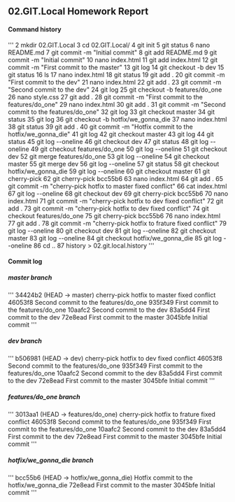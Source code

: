 02.GIT.Local Homework Report
------

#### Command history

'''
    2  mkdir 02.GIT.Local
    3  cd 02.GIT.Local/
    4  git init
    5  git status 
    6  nano README.md
    7  git commit -m "Initial commit"
    8  git add README.md 
    9  git commit -m "Initial commit"
   10  nano index.html
   11  git add index.html 
   12  git commit -m "First commit to the master" 
   13  git log
   14  git checkout -b dev
   15  git status 
   16  ls
   17  nano index.html 
   18  git status 
   19  git add .
   20  git commit -m "First commit to the dev" 
   21  nano index.html
   22  git add .
   23  git commit -m "Second commit to the dev" 
   24  git log
   25  git checkout -b features/do_one
   26  nano style.css
   27  git add .
   28  git commit -m "First commit to the features/do_one" 
   29  nano index.html
   30  git add .
   31  git commit -m "Second commit to the features/do_one" 
   32  git log
   33  git checkout master 
   34  git status 
   35  git log
   36  git checkout -b hotfix/we_gonna_die
   37  nano index.html
   38  git status 
   39  git add .
   40  git commit -m "Hotfix commit to the hotfix/we_gonna_die" 
   41  git log
   42  git checkout master 
   43  git log
   44  git status 
   45  git log --oneline
   46  git checkout dev
   47  git status 
   48  git log --oneline
   49  git checkout features/do_one 
   50  git log --oneline
   51  git checkout dev
   52  git merge features/do_one 
   53  git log --oneline
   54  git checkout master 
   55  git merge dev 
   56  git log --oneline
   57  git status
   58  git checkout hotfix/we_gonna_die 
   59  git log --oneline
   60  git checkout master 
   61  git cherry-pick 
   62  git cherry-pick bcc55b6
   63  nano index.html 
   64  git add .
   65  git commit -m "cherry-pick hotfix to master fixed conflict"
   66  cat index.html 
   67  git log --oneline 
   68  git checkout dev 
   69  git cherry-pick bcc55b6
   70  nano index.html 
   71  git commit -m "cherry-pick hotfix to dev fixed conflict"
   72  git add .
   73  git commit -m "cherry-pick hotfix to dev fixed conflict"
   74  git checkout features/do_one 
   75  git cherry-pick bcc55b6
   76  nano index.html 
   77  git add .
   78  git commit -m "cherry-pick hotfix to frature fixed conflict"
   79  git log --oneline 
   80  git checkout dev 
   81  git log --oneline 
   82  git checkout master 
   83  git log --oneline 
   84  git checkout hotfix/we_gonna_die 
   85  git log --oneline 
   86  cd ..
   87  history > 02.git.local.history
'''

#### Commit log

##### master branch

'''
34424b2 (HEAD -> master) cherry-pick hotfix to master fixed conflict
46053f8 Second commit to the features/do_one
935f349 First commit to the features/do_one
10aafc2 Second commit to the dev
83a5dd4 First commit to the dev
72e8ead First commit to the master
3045bfe Initial commit
'''

##### dev branch

'''
b506981 (HEAD -> dev) cherry-pick hotfix to dev fixed conflict
46053f8 Second commit to the features/do_one
935f349 First commit to the features/do_one
10aafc2 Second commit to the dev
83a5dd4 First commit to the dev
72e8ead First commit to the master
3045bfe Initial commit
'''

##### features/do_one branch

'''
3013aa1 (HEAD -> features/do_one) cherry-pick hotfix to frature fixed conflict
46053f8 Second commit to the features/do_one
935f349 First commit to the features/do_one
10aafc2 Second commit to the dev
83a5dd4 First commit to the dev
72e8ead First commit to the master
3045bfe Initial commit
'''

##### hotfix/we_gonna_die branch

'''
bcc55b6 (HEAD -> hotfix/we_gonna_die) Hotfix commit to the hotfix/we_gonna_die
72e8ead First commit to the master
3045bfe Initial commit
'''

